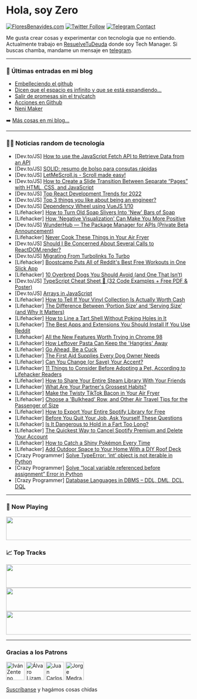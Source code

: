 # Hola, soy Zero

[![FloresBenavides.com](https://img.shields.io/website?down_message=oops&label=MiBlog&style=for-the-badge&up_message=online&url=https%3A%2F%2Ffloresbenavides.com)](https://floresbenavides.com) [![Twitter Follow](https://img.shields.io/twitter/follow/ZeroDragon?color=%231DA1F2&label=Follow&logo=twitter&logoColor=ffffff&style=for-the-badge)](https://twitter.com/zerodragon) [![Telegram Contact](https://img.shields.io/badge/escr%C3%ADbeme-ZeroDragon-%2326A5E4?style=for-the-badge&logo=telegram)](https://t.me/zerodragon)

Me gusta crear cosas y experimentar con tecnología que no entiendo.
Actualmente trabajo en [ResuelveTuDeuda](http://github.com/resuelve) donde soy Tech Manager.
Si buscas chamba, mandame un mensaje en [telegram](https://t.me/zerodragon).

---

### 📕 Últimas entradas en mi blog
<!-- BLOG-POST-LIST:START -->
- [Embelleciendo el github](https://floresbenavides.com/embelleciendo-el-github/)
- [Dicen que el espacio es infinito y que se está expandiendo…](https://floresbenavides.com/dicen-que-el-espacio-es-infinito-y-que-se-esta-expandiendo/)
- [Salir de promesas sin el try/catch](https://floresbenavides.com/salir-de-promesas-sin-el-try-catch/)
- [Acciones en Github](https://floresbenavides.com/acciones-en-github/)
- [Neni Maker](https://floresbenavides.com/neni-maker/)
<!-- BLOG-POST-LIST:END -->

➡️ [Más cosas en mi blog...](https://floresbenavides.com)

---

### 👨‍💻 Noticias random de tecnología
<!-- TECH-POSTS:START -->
- [Dev.to/JS] [How to use the JavaScript Fetch API to Retrieve Data from an API](https://dev.to/codefoxx/how-to-use-the-javascript-fetch-api-to-retrieve-data-from-an-api-2jfo)
- [Dev.to/JS] [SOLID: resumo de bolso para consutas rápidas](https://dev.to/bbarbosa7/solid-resumo-de-bolso-para-consutas-rapidas-2f7k)
- [Dev.to/JS] [LetMeScroll.js - Scroll made easy!](https://dev.to/bmsvieira/letmescrolljs-5an)
- [Dev.to/JS] [How to Create a Slide Transition Between Separate “Pages” with HTML, CSS, and JavaScript](https://dev.to/codefoxx/how-to-create-a-slide-transition-between-separate-pages-with-html-css-and-javascript-1fib)
- [Dev.to/JS] [Top React Development Trends for 2022](https://dev.to/keraito/top-react-development-trends-for-2022-pgi)
- [Dev.to/JS] [Top 3 things you like about being an engineer?](https://dev.to/jasterix/top-3-things-you-like-about-being-an-engineer-2pdd)
- [Dev.to/JS] [Dependency Wheel using VueJS 1/10](https://dev.to/101samovar/dependency-wheel-using-vuejs-110-27m5)
- [Lifehacker] [How to Turn Old Soap Slivers Into &#39;New&#39; Bars of Soap](https://lifehacker.com/how-to-turn-old-soap-slivers-into-new-bars-of-soap-1848461827)
- [Lifehacker] [How &#39;Negative Visualization&#39; Can Make You More Positive](https://lifehacker.com/how-negative-visualization-can-make-you-more-positive-1848462733)
- [Dev.to/JS] [WunderHub — The Package Manager for APIs &lpar;Private Beta Announcement&rpar;](https://dev.to/wundergraph/wunderhub-the-package-manager-for-apis-private-beta-announcement-h44)
- [Lifehacker] [Never Cook These Things in Your Air Fryer](https://lifehacker.com/never-cook-these-things-in-your-air-fryer-1848462042)
- [Dev.to/JS] [Should I Be Concerned About Several Calls to ReactDOM.render?](https://dev.to/steveblue/should-i-be-concerned-3jhc)
- [Dev.to/JS] [Migrating From Turbolinks To Turbo](https://dev.to/honeybadger/migrating-from-turbolinks-to-turbo-3jid)
- [Lifehacker] [Boostcamp Puts All of Reddit&#39;s Best Free Workouts in One Slick App](https://lifehacker.com/boostcamp-puts-all-of-reddits-best-free-workouts-in-one-1848461941)
- [Lifehacker] [10 Overbred Dogs You Should Avoid &lpar;and One That Isn’t&rpar;](https://lifehacker.com/10-overbred-dogs-you-should-avoid-and-one-that-isn-t-1848453525)
- [Dev.to/JS] [TypeScript Cheat Sheet 📄 &lpar;32 Code Examples + Free PDF &amp; Poster&rpar;](https://dev.to/doabledanny/typescript-cheat-sheet-32-code-examples-free-pdf-poster-4b1i)
- [Dev.to/JS] [Arrays in JavaScript](https://dev.to/abhishek_rath/arrays-in-javascript-3340)
- [Lifehacker] [How to Tell If Your Vinyl Collection Is Actually Worth Cash](https://lifehacker.com/how-to-tell-if-your-vinyl-collection-is-actually-worth-1848460981)
- [Lifehacker] [The Difference Between ‘Portion Size’ and ‘Serving Size’ &lpar;and Why It Matters&rpar;](https://lifehacker.com/the-difference-between-portion-size-and-serving-size-1848460388)
- [Lifehacker] [How to Line a Tart Shell Without Poking Holes in It](https://lifehacker.com/how-to-line-a-tart-shell-without-poking-holes-in-it-1848457762)
- [Lifehacker] [The Best Apps and Extensions You Should Install If You Use Reddit](https://lifehacker.com/the-best-apps-and-extensions-you-should-install-if-you-1848459916)
- [Lifehacker] [All the New Features Worth Trying in Chrome 98](https://lifehacker.com/all-the-new-features-worth-trying-in-chrome-98-1848459783)
- [Lifehacker] [How Leftover Pasta Can Keep the &#39;Hangries&#39; Away](https://lifehacker.com/how-leftover-pasta-can-keep-the-hangries-away-1848456860)
- [Lifehacker] [Go Ahead, Be a Cuck](https://lifehacker.com/go-ahead-be-a-cuck-1848439357)
- [Lifehacker] [The First Aid Supplies Every Dog Owner Needs](https://lifehacker.com/the-first-aid-supplies-every-dog-owner-needs-1848457175)
- [Lifehacker] [Can You Change &lpar;or Save&rpar; Your Accent?](https://lifehacker.com/can-you-change-or-save-your-accent-1848455686)
- [Lifehacker] [11 Things to Consider Before Adopting a Pet, According to Lifehacker Readers](https://lifehacker.com/11-things-to-consider-before-adopting-a-pet-according-1848455117)
- [Lifehacker] [How to Share Your Entire Steam Library With Your Friends](https://lifehacker.com/how-to-share-your-entire-steam-library-with-your-friend-1848453402)
- [Lifehacker] [What Are Your Partner&#39;s Grossest Habits?](https://lifehacker.com/what-are-your-partners-grossest-habits-1848454851)
- [Lifehacker] [Make the Twisty TikTok Bacon in Your Air Fryer](https://lifehacker.com/make-the-twisty-tiktok-bacon-in-your-air-fryer-1848454977)
- [Lifehacker] [Choose a &#39;Bulkhead&#39; Row, and Other Air Travel Tips for the Passenger of Size](https://lifehacker.com/choose-a-bulkhead-row-and-other-air-travel-tips-for-th-1848453356)
- [Lifehacker] [How to Export Your Entire Spotify Library for Free](https://lifehacker.com/how-to-export-your-entire-spotify-library-for-free-1848452337)
- [Lifehacker] [Before You Quit Your Job, Ask Yourself These Questions](https://lifehacker.com/before-you-quit-your-job-ask-yourself-these-questions-1848451081)
- [Lifehacker] [Is It Dangerous to Hold in a Fart Too Long?](https://lifehacker.com/is-it-dangerous-to-hold-in-a-fart-too-long-1848452674)
- [Lifehacker] [The Quickest Way to Cancel Spotify Premium and Delete Your Account](https://lifehacker.com/the-quickest-way-to-cancel-spotify-premium-and-delete-y-1848452121)
- [Lifehacker] [How to Catch a Shiny Pokémon Every Time](https://lifehacker.com/how-to-catch-a-shiny-pokemon-every-time-1848451769)
- [Lifehacker] [Add Outdoor Space to Your Home With a DIY Roof Deck](https://lifehacker.com/add-outdoor-space-to-your-home-with-a-diy-roof-deck-1848451996)
- [Crazy Programmer] [Solve TypeError: ‘int’ object is not iterable in Python](https://www.thecrazyprogrammer.com/2022/01/typeerror-int-object-is-not-iterable.html)
- [Crazy Programmer] [Solve “local variable referenced before assignment” Error in Python](https://www.thecrazyprogrammer.com/2022/01/local-variable-referenced-before-assignment.html)
- [Crazy Programmer] [Database Languages in DBMS – DDL, DML, DCL, DQL](https://www.thecrazyprogrammer.com/2022/01/database-languages.html)<!-- TECH-POSTS:END -->

---

### 🎵 Now Playing
<a href="https://spotify-now-playing-dun.vercel.app/now-playing?open"><img src="https://spotify-now-playing-dun.vercel.app/now-playing" width="540" height="64"></a>

### 📈 Top Tracks
<a href="https://spotify-now-playing-dun.vercel.app/top-tracks?i=1&open"><img src="https://spotify-now-playing-dun.vercel.app/top-tracks?i=1" width="540" height="64"></a>
<a href="https://spotify-now-playing-dun.vercel.app/top-tracks?i=2&open"><img src="https://spotify-now-playing-dun.vercel.app/top-tracks?i=2" width="540" height="64"></a>
<a href="https://spotify-now-playing-dun.vercel.app/top-tracks?i=3&open"><img src="https://spotify-now-playing-dun.vercel.app/top-tracks?i=3" width="540" height="64"></a>

---

### Gracias a los Patrons
[<img src="https://avatars.githubusercontent.com/u/243380?v=4" alt="Iván Zenteno" width="50px">](https://github.com/k001) [<img src="https://avatars.githubusercontent.com/u/19955639?v=4" alt="Álvaro Lizama" width="50px">](https://github.com/alvarolizama) [<img src="https://avatars.githubusercontent.com/u/2718753?v=4" alt="Juan Carlos Ruiz" width="50px">](https://github.com/JuanCrg90) [<img src="https://avatars.githubusercontent.com/u/37025?v=4" alt="Jorge Medrano" width="50px">](https://github.com/h1pp1e) 

[Suscríbanse](https://www.patreon.com/zerodragon) y hagámos cosas chidas
